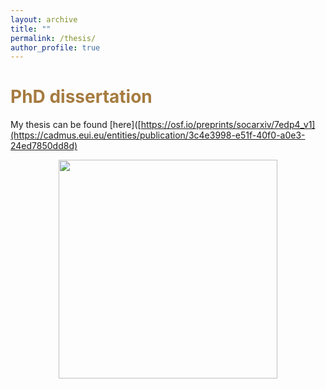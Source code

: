 ```yaml
---
layout: archive
title: ""
permalink: /thesis/
author_profile: true
---
```


# <span style="color:#a67b40"> PhD dissertation </span>

My thesis can be found [here]([https://osf.io/preprints/socarxiv/7edp4_v1](https://cadmus.eui.eu/entities/publication/3c4e3998-e51f-40f0-a0e3-24ed7850dd8d)

<div align="center">
<img src="http://gaiaghirardi.github.io/images/re.jpeg" width="350" />
</div>


